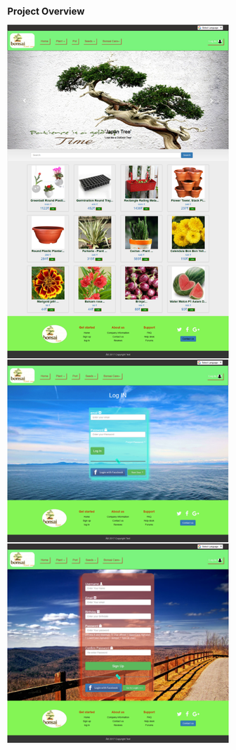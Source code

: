 <h2>Project Overview</h2>
<img src="port1.jpg" alt="image">
</a>
<br>
<img src="b2.png" alt="image">
<br>
<img src="b4.png" alt="image">
